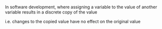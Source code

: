In software development, where assigning a variable to the value of another variable results in a discrete copy of the value

i.e. changes to the copied value have no effect on the original value
